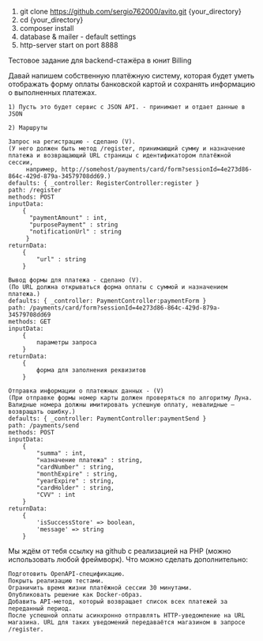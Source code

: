 1) git clone https://github.com/sergio762000/avito.git {your_directory}
2) cd {your_directory}
3) composer install
4) database & mailer - default settings
5) http-server start on port 8888


Тестовое задание для backend-стажёра в юнит Billing

Давай напишем собственную платёжную систему, которая будет уметь отображать форму оплаты банковской картой и сохранять информацию о выполненных платежах.

    1) Пусть это будет сервис с JSON API. - принимает и отдает данные в JSON

    2) Маршруты

    Запрос на регистрацию - сделано (V).
    (У него должен быть метод /register, принимающий сумму и назначение платежа и возвращающий URL страницы с идентификатором платёжной сессии,
         например, http://somehost/payments/card/form?sessionId=4e273d86-864c-429d-879a-34579708dd69.)
    defaults: { _controller: RegisterController:register }
    path: /register
    methods: POST
    inputData:
        {
          "paymentAmount" : int,
          "purposePayment" : string
          "notificationUrl" : string
         }
    returnData:
        {
            "url" : string
        }

    Вывод формы для платежа - сделано (V).
    (По URL должна открываться форма оплаты с суммой и назначением платежа.)
    defaults: { _controller: PaymentController:paymentForm }
    path: /payments/card/form?sessionId=4e273d86-864c-429d-879a-34579708dd69
    methods: GET
    inputData:
        {
            параметры запроса
        }
    returnData:
        {
            форма для заполнения реквизитов
        }

    Отправка информации о платежных данных - (V)
    (При отправке формы номер карты должен проверяться по алгоритму Луна. Валидные номера должны имитировать успешную оплату, невалидные — возвращать ошибку.)
    defaults: { _controller: PaymentController:paymentSend }
    path: /payments/send
    methods: POST
    inputData:
        {
            "summa" : int,
            "назначение платежа" : string,
            "cardNumber" : string,
            "monthExpire" : string,
            "yearExpire" : string,
            "cardHolder" : string,
            "CVV" : int
        }
    returnData:
        {
            'isSuccessStore' => boolean,
            'message' => string
        }


Мы ждём от тебя ссылку на github с реализацией на PHP (можно использовать любой фреймворк).
Что можно сделать дополнительно:

    Подготовить OpenAPI-спецификацию.
    Покрыть реализацию тестами.
    Ограничить время жизни платёжной сессии 30 минутами.
    Опубликовать решение как Docker-образ.
    Добавить API-метод, который возвращает список всех платежей за переданный период.
    После успешной оплаты асинхронно отправлять HTTP-уведомление на URL магазина. URL для таких уведомений передаваётся магазином в запросе /register.
